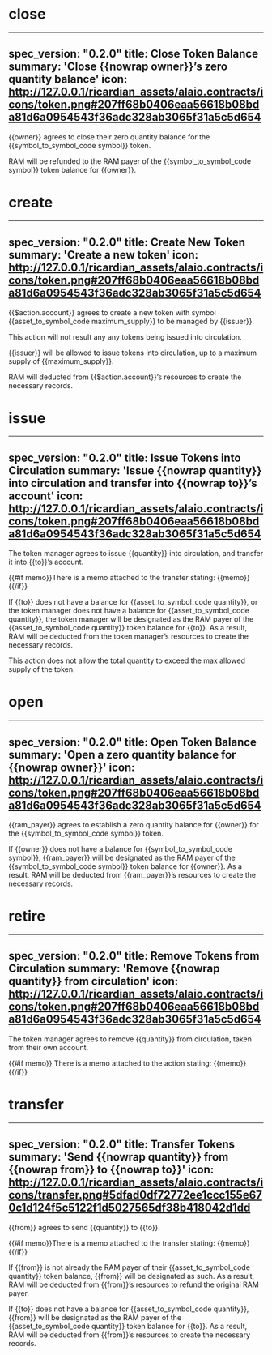 <h1 class="contract">close</h1>

---
spec_version: "0.2.0"
title: Close Token Balance
summary: 'Close {{nowrap owner}}’s zero quantity balance'
icon: http://127.0.0.1/ricardian_assets/alaio.contracts/icons/token.png#207ff68b0406eaa56618b08bda81d6a0954543f36adc328ab3065f31a5c5d654
---

{{owner}} agrees to close their zero quantity balance for the {{symbol_to_symbol_code symbol}} token.

RAM will be refunded to the RAM payer of the {{symbol_to_symbol_code symbol}} token balance for {{owner}}.

<h1 class="contract">create</h1>

---
spec_version: "0.2.0"
title: Create New Token
summary: 'Create a new token'
icon: http://127.0.0.1/ricardian_assets/alaio.contracts/icons/token.png#207ff68b0406eaa56618b08bda81d6a0954543f36adc328ab3065f31a5c5d654
---

{{$action.account}} agrees to create a new token with symbol {{asset_to_symbol_code maximum_supply}} to be managed by {{issuer}}.

This action will not result any any tokens being issued into circulation.

{{issuer}} will be allowed to issue tokens into circulation, up to a maximum supply of {{maximum_supply}}.

RAM will deducted from {{$action.account}}’s resources to create the necessary records.

<h1 class="contract">issue</h1>

---
spec_version: "0.2.0"
title: Issue Tokens into Circulation
summary: 'Issue {{nowrap quantity}} into circulation and transfer into {{nowrap to}}’s account'
icon: http://127.0.0.1/ricardian_assets/alaio.contracts/icons/token.png#207ff68b0406eaa56618b08bda81d6a0954543f36adc328ab3065f31a5c5d654
---

The token manager agrees to issue {{quantity}} into circulation, and transfer it into {{to}}’s account.

{{#if memo}}There is a memo attached to the transfer stating:
{{memo}}
{{/if}}

If {{to}} does not have a balance for {{asset_to_symbol_code quantity}}, or the token manager does not have a balance for {{asset_to_symbol_code quantity}}, the token manager will be designated as the RAM payer of the {{asset_to_symbol_code quantity}} token balance for {{to}}. As a result, RAM will be deducted from the token manager’s resources to create the necessary records.

This action does not allow the total quantity to exceed the max allowed supply of the token.

<h1 class="contract">open</h1>

---
spec_version: "0.2.0"
title: Open Token Balance
summary: 'Open a zero quantity balance for {{nowrap owner}}'
icon: http://127.0.0.1/ricardian_assets/alaio.contracts/icons/token.png#207ff68b0406eaa56618b08bda81d6a0954543f36adc328ab3065f31a5c5d654
---

{{ram_payer}} agrees to establish a zero quantity balance for {{owner}} for the {{symbol_to_symbol_code symbol}} token.

If {{owner}} does not have a balance for {{symbol_to_symbol_code symbol}}, {{ram_payer}} will be designated as the RAM payer of the {{symbol_to_symbol_code symbol}} token balance for {{owner}}. As a result, RAM will be deducted from {{ram_payer}}’s resources to create the necessary records.

<h1 class="contract">retire</h1>

---
spec_version: "0.2.0"
title: Remove Tokens from Circulation
summary: 'Remove {{nowrap quantity}} from circulation'
icon: http://127.0.0.1/ricardian_assets/alaio.contracts/icons/token.png#207ff68b0406eaa56618b08bda81d6a0954543f36adc328ab3065f31a5c5d654
---

The token manager agrees to remove {{quantity}} from circulation, taken from their own account.

{{#if memo}} There is a memo attached to the action stating:
{{memo}}
{{/if}}

<h1 class="contract">transfer</h1>

---
spec_version: "0.2.0"
title: Transfer Tokens
summary: 'Send {{nowrap quantity}} from {{nowrap from}} to {{nowrap to}}'
icon: http://127.0.0.1/ricardian_assets/alaio.contracts/icons/transfer.png#5dfad0df72772ee1ccc155e670c1d124f5c5122f1d5027565df38b418042d1dd
---

{{from}} agrees to send {{quantity}} to {{to}}.

{{#if memo}}There is a memo attached to the transfer stating:
{{memo}}
{{/if}}

If {{from}} is not already the RAM payer of their {{asset_to_symbol_code quantity}} token balance, {{from}} will be designated as such. As a result, RAM will be deducted from {{from}}’s resources to refund the original RAM payer.

If {{to}} does not have a balance for {{asset_to_symbol_code quantity}}, {{from}} will be designated as the RAM payer of the {{asset_to_symbol_code quantity}} token balance for {{to}}. As a result, RAM will be deducted from {{from}}’s resources to create the necessary records.
